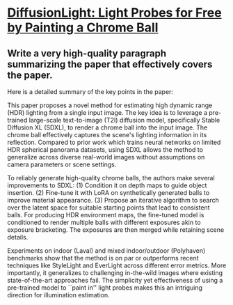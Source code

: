 # [DiffusionLight: Light Probes for Free by Painting a Chrome Ball](https://arxiv.org/abs/2312.09168)

## Write a very high-quality paragraph summarizing the paper that effectively covers the paper.

 Here is a detailed summary of the key points in the paper:

This paper proposes a novel method for estimating high dynamic range (HDR) lighting from a single input image. The key idea is to leverage a pre-trained large-scale text-to-image (T2I) diffusion model, specifically Stable Diffusion XL (SDXL), to render a chrome ball into the input image. The chrome ball effectively captures the scene's lighting information in its reflection. Compared to prior work which trains neural networks on limited HDR spherical panorama datasets, using SDXL allows the method to generalize across diverse real-world images without assumptions on camera parameters or scene settings.

To reliably generate high-quality chrome balls, the authors make several improvements to SDXL: (1) Condition it on depth maps to guide object insertion. (2) Fine-tune it with LoRA on synthetically generated balls to improve material appearance. (3) Propose an iterative algorithm to search over the latent space for suitable starting points that lead to consistent balls. For producing HDR environment maps, the fine-tuned model is conditioned to render multiple balls with different exposures akin to exposure bracketing. The exposures are then merged while retaining scene details.  

Experiments on indoor (Laval) and mixed indoor/outdoor (Polyhaven) benchmarks show that the method is on par or outperforms recent techniques like StyleLight and EverLight across different error metrics. More importantly, it generalizes to challenging in-the-wild images where existing state-of-the-art approaches fail. The simplicity yet effectiveness of using a pre-trained model to ``paint in'' light probes makes this an intriguing direction for illumination estimation.
